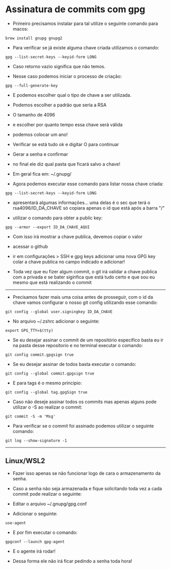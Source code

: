 # Assinatura de commits com gpg

- Primeiro precisamos instalar para tal utilize o seguinte comando para macos:

```shell
brew install gnupg gnupg2
```

- Para verificar se já existe alguma chave criada utilizamos o comando:

```shell
gpg --list-secret-keys --keyid-form LONG
```

- Caso retorno vazio significa que não temos.

- Nesse caso podemos iniciar o processo de criação:

```shell
gpg --full-generate-key
```

- E podemos escolher qual o tipo de chave a ser utilizada.

- Podemos escolher a padrão que seria a RSA

- O tamanho de 4096

- e escolher por quanto tempo essa chave será válida

- podemos colocar um ano!

- Verificar se está tudo ok e digitar O para continuar

- Gerar a senha e confirmar

- no final ele diz qual pasta que ficará salvo a chave!

- Em geral fica em: ~/.gnupg/

- Agora podemos executar esse comando para listar nossa chave criada:

```shell
gpg --list-secret-keys --keyid-form LONG
```

- apresentará algumas informações... uma delas é o sec que terá o rsa4096/ID_DA_CHAVE só copiara apenas o id que está após a barra "/"

- utilizar o comando para obter a public key:

```shell
gpg --armor --export ID_DA_CHAVE_AQUI
```

- Com isso irá mostrar a chave publica, devemos copiar o valor 
- acessar o github 
- ir em configurações > SSH e gpg keys adicionar uma nova GPG key colar a chave publica no campo indicado e adicionar!

- Toda vez que eu fizer algum commit, o git irá validar a chave publica com a privada e se bater siginfica que está tudo certo e que sou eu mesmo que está realizando o commit

---

- Precisamos fazer mais uma coisa antes de prosseguir, com o id da chave vamos configurar o nosso git config utilizando esse comando:

```shell
git config --global user.signingkey ID_DA_CHAVE
```

- No arquivo ~/.zshrc adicionar o seguinte:

```shell
export GPG_TTY=$(tty)
```

- Se eu desejar assinar o commit de um repositório especifico basta eu ir na pasta desse repositorio e no terminal executar o comando:

```shell
git config commit.gpgsign true
```

- Se eu desejar assinar de todos basta executar o comando:

```shell
git config --global commit.gpgsign true
```

- E para tags é o mesmo principio:

```shell
git config --global tag.gpgSign true
```

- Caso não deseje assinar todos os commits mas apenas alguns pode utilizar o -S ao realizar o commit:

```shell
git commit -S -m 'Msg'
```

- Para verificar se o commit foi assinado podemos utilizar o seguinte comando:

```shell
git log --show-signature -1
```

-----

## Linux/WSL2

- Fazer isso apenas se não funcionar logo de cara o armazenamento da senha.
- Caso a senha não seja armazenada e fique solicitando toda vez a cada commit pode realizar o seguinte:

- Editar o arquivo ~/.gnupg/gpg.conf

- Adicionar o seguinte:

```shell
use-agent
```

- E por fim executar o comando:

```shell
gpgconf --launch gpg-agent
```

- E o agente irá rodar!

- Dessa forma ele não irá ficar pedindo a senha toda hora!
